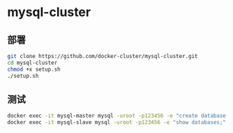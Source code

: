 # mysql-cluster

## 部署

``` bash
git clone https://github.com/docker-cluster/mysql-cluster.git
cd mysql-cluster
chmod +x setup.sh
./setup.sh
```

## 测试

``` bash
docker exec -it mysql-master mysql -uroot -p123456 -e "create database test1;"
docker exec -it mysql-slave mysql -uroot -p123456 -e "show databases;"
```
